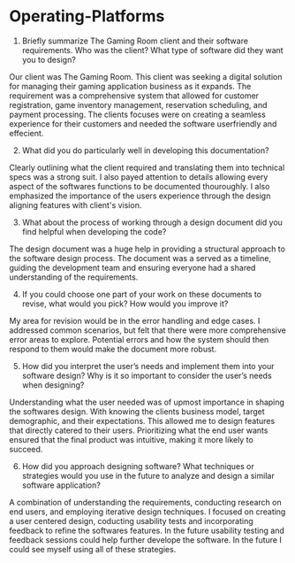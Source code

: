 # Operating-Platforms
1) Briefly summarize The Gaming Room client and their software requirements. Who was the client? What type of software did they want you to design?
  
  Our client was The Gaming Room. This client was seeking a digital solution for managing their gaming application business as it expands. The requirement was a comprehensive system that allowed for customer registration, game inventory management, reservation scheduling, and payment processing. The clients focuses were on creating a seamless experience for their customers and needed the software userfriendly and effecient. 

2) What did you do particularly well in developing this documentation?
   
Clearly outlining what the client required and translating them into technical specs was a strong suit. I also payed attention to details allowing every aspect of the softwares functions to be documented thouroughly. I also emphasized the importance of the users experience through the design aligning features with client's vision. 

3) What about the process of working through a design document did you find helpful when developing the code?
   
The design document was a huge help in providing a structural approach to the software design process. The document was a served as a timeline, guiding the development team and ensuring everyone had a shared understanding of the requirements. 

4) If you could choose one part of your work on these documents to revise, what would you pick? How would you improve it?
   
My area for revision would be in the error handling and edge cases. I addressed common scenarios, but felt that there were more comprehensive error areas to explore. Potential errors and how the system should then respond to them would make the document more robust. 

5) How did you interpret the user’s needs and implement them into your software design? Why is it so important to consider the user’s needs when designing?
   
Understanding what the user needed was of upmost importance in shaping the softwares design. With knowing the clients business model, target demographic, and their expectations. This allowed me to design features that directly catered to their users. Prioritizing what the end user wants ensured that the final product was intuitive, making it more likely to succeed. 

6) How did you approach designing software? What techniques or strategies would you use in the future to analyze and design a similar software application?

A combination of understanding the requirements, conducting research on end users, and employing iterative design techniques. I focused on creating a user centered design, coducting usability tests and incorporating feedback to refine the softwares features. In the future usability testing and feedback sessions could help further develope the software. In the future I could see myself using all of these strategies. 
